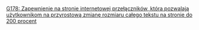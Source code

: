 [G178: Zapewnienie na stronie internetowej przełączników, która pozwalają użytkownikom na przyrostową zmianę rozmiaru całego tekstu na stronie do 200 procent](https://www.w3.org/TR/WCAG20-TECHS/G178.html)